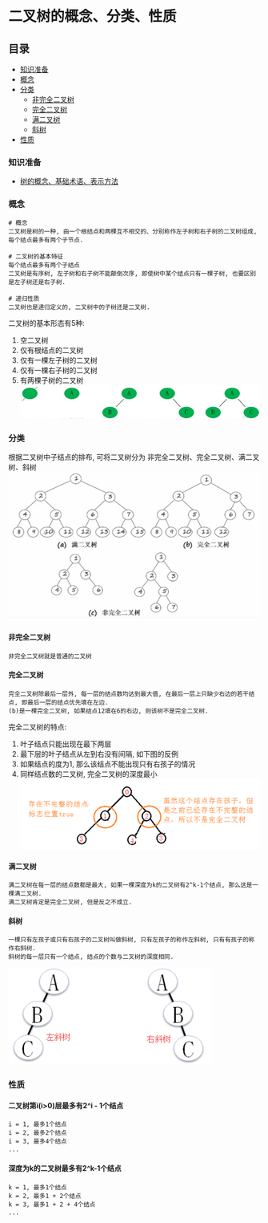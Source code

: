 # 二叉树的概念、分类、性质

## 目录
- [知识准备](#知识准备)
- [概念](#概念)
- [分类](#分类)
  - [非完全二叉树](#非完全二叉树)
  - [完全二叉树](#完全二叉树)
  - [满二叉树](#满二叉树)
  - [斜树](#斜树)
- [性质](#性质)

### 知识准备
- [树的概念、基础术语、表示方法](树的概念、基础术语、表示方法.md)

### 概念
```
# 概念
二叉树是树的一种, 由一个根结点和两棵互不相交的、分别称作左子树和右子树的二叉树组成, 每个结点最多有两个子节点.

# 二叉树的基本特征
每个结点最多有两个子结点
二叉树是有序树, 左子树和右子树不能颠倒次序, 即使树中某个结点只有一棵子树, 也要区别是左子树还是右子树.

# 递归性质
二叉树也是递归定义的, 二叉树中的子树还是二叉树.
```
二叉树的基本形态有5种:  
1) 空二叉树
2) 仅有根结点的二叉树
3) 仅有一棵左子树的二叉树
4) 仅有一棵右子树的二叉树
5) 有两棵子树的二叉树  
![二叉树的基本形态](https://raw.githubusercontent.com/duiying/img/master/二叉树的基本形态.png)  

### 分类
根据二叉树中子结点的排布, 可将二叉树分为 非完全二叉树、完全二叉树、满二叉树、斜树  
![二叉树分类](https://raw.githubusercontent.com/duiying/img/master/二叉树分类.png)  

#### 非完全二叉树
```
非完全二叉树就是普通的二叉树
```

#### 完全二叉树
```
完全二叉树除最后一层外, 每一层的结点数均达到最大值, 在最后一层上只缺少右边的若干结点, 即最后一层的结点优先填在左边.
(b)是一棵完全二叉树, 如果结点12填在6的右边, 则该树不是完全二叉树.
```
完全二叉树的特点:  
1) 叶子结点只能出现在最下两层
2) 最下层的叶子结点从左到右没有间隔, 如下图的反例
3) 如果结点的度为1, 那么该结点不能出现只有右孩子的情况
4) 同样结点数的二叉树, 完全二叉树的深度最小  
![非完全二叉树](https://raw.githubusercontent.com/duiying/img/master/非完全二叉树.png)  


#### 满二叉树
```
满二叉树在每一层的结点数都是最大, 如果一棵深度为k的二叉树有2^k-1个结点, 那么这是一棵满二叉树.
满二叉树肯定是完全二叉树, 但是反之不成立.
```

#### 斜树
```
一棵只有左孩子或只有右孩子的二叉树叫做斜树, 只有左孩子的称作左斜树, 只有有孩子的称作右斜树.
斜树的每一层只有一个结点, 结点的个数与二叉树的深度相同.
```
![左右斜树](https://raw.githubusercontent.com/duiying/img/master/左右斜树.png)  

### 性质

#### 二叉树第i(i>0)层最多有2^i - 1个结点
```
i = 1, 最多1个结点
i = 2, 最多2个结点
i = 3, 最多4个结点
...
```

#### 深度为k的二叉树最多有2^k-1个结点
```
k = 1, 最多1个结点
k = 2, 最多1 + 2个结点
k = 3, 最多1 + 2 + 4个结点
...
```

#### 